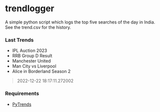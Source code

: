 # trendlogger
A simple python script which logs the top five searches of the day in India.<br>See the trend.csv for the history.<br>

<!-- Last Trends -->
### Last Trends
* IPL Auction 2023
* RRB Group D Result
* Manchester United
* Man City vs Liverpool
* Alice in Borderland Season 2
> 2022-12-22 18:17:11.272002

<!-- Requirements -->
### Requirements
* [PyTrends](https://github.com/dreyco676/pytrends)
